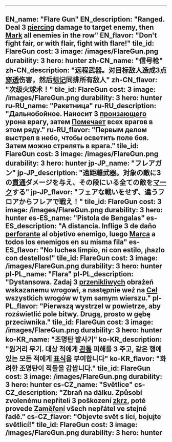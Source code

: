 ---

EN_name: "Flare Gun"
EN_description: "Ranged. Deal 3 <u>piercing</u> damage to target enemy, then <u>Mark</u> all enemies in the row"
EN_flavor: "Don't fight fair, or with flair, fight with flare!"
tile_id: FlareGun
cost: 3
image: /images/FlareGun.png
durability: 3
hero: hunter
zh-CN_name: "信号枪"
zh-CN_description: "远程武器。对目标敌人造成3点<u>穿透</u>伤害，然后<u>标记</u>同排所有敌人"
zh-CN_flavor: "次级火球术！"
tile_id: FlareGun
cost: 3
image: /images/FlareGun.png
durability: 3
hero: hunter
ru-RU_name: "Ракетница"
ru-RU_description: "Дальнобойное. Наносит 3 <u>пронзающего</u> урона врагу, затем <u>Помечает</u> всех врагов в этом ряду."
ru-RU_flavor: "Первым делом выстрел в небо, чтобы осветить поле боя. Затем можно стрелять в врага."
tile_id: FlareGun
cost: 3
image: /images/FlareGun.png
durability: 3
hero: hunter
jp-JP_name: "フレアガン"
jp-JP_description: "遠距離武器。対象の敵に3の<u>貫通</u>ダメージを与え、その段にいる全ての敵を<u>マーク</u>する"
jp-JP_flavor: "フェアな戦いをせず、違うフロアからフレアで戦え！"
tile_id: FlareGun
cost: 3
image: /images/FlareGun.png
durability: 3
hero: hunter
es-ES_name: "Pistola de Bengalas"
es-ES_description: "A distancia. Inflige 3 de daño <u>perforante</u> al objetivo enemigo, luego <u>Marca</u> a todos los enemigos en su misma fila"
es-ES_flavor: "No luches limpio, ni con estilo, ¡hazlo con destellos!"
tile_id: FlareGun
cost: 3
image: /images/FlareGun.png
durability: 3
hero: hunter
pl-PL_name: "Flara"
pl-PL_description: "Dystansowa. Zadaj 3 <u>przenikliwych</u> obrażeń wskazanemu wrogowi, a następnie weź na <u>Cel</u> wszystkich wrogów w tym samym wierszu."
pl-PL_flavor: "Pierwszą wystrzel w powietrze, aby rozświetlić pole bitwy. Drugą, prosto w gębę przeciwnika."
tile_id: FlareGun
cost: 3
image: /images/FlareGun.png
durability: 3
hero: hunter
ko-KR_name: "조명탄 발사기"
ko-KR_description: "원거리 무기. 대상 적에게 <u>관통</u> 피해를 3 주고, 같은 행에 있는 모든 적에게 <u>표식</u>을 부여합니다"
ko-KR_flavor: "화려한 조명탄이 적들을 감쌉니다."
tile_id: FlareGun
cost: 3
image: /images/FlareGun.png
durability: 3
hero: hunter
cs-CZ_name: "Světlice"
cs-CZ_description: "Zbraň na dálku. Způsobí zvolenému nepříteli 3 poškození <u>zkrz</u>, poté provede <u>Zaměření</u> všech nepřátel ve stejné řadě."
cs-CZ_flavor: "Objevte svět s lící, bojujte světlicí!"
tile_id: FlareGun
cost: 3
image: /images/FlareGun.png
durability: 3
hero: hunter
---